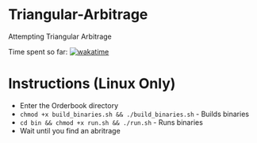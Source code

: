 # Triangular-Arbitrage
Attempting Triangular Arbitrage

Time spent so far: 
[![wakatime](https://wakatime.com/badge/user/667e8788-dc0e-4308-a0a6-3580fee39a98/project/8ae1952d-d23e-4839-afdc-603383150620.svg)](https://wakatime.com/badge/user/667e8788-dc0e-4308-a0a6-3580fee39a98/project/8ae1952d-d23e-4839-afdc-603383150620)



# Instructions (Linux Only)
- Enter the Orderbook directory
- `chmod +x build_binaries.sh && ./build_binaries.sh` - Builds binaries
- `cd bin && chmod +x run.sh && ./run.sh` - Runs binaries
- Wait until you find an abritrage
